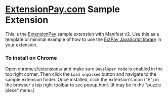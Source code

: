 # [ExtensionPay.com](https://extensionpay.com) Sample Extension

This is the [ExtensionPay](https://extensionpay.com) sample extension with Manifest v2. Use this as a template or minimal example of how to use the [ExtPay JavaScript library](../) in your extension.

### To install on Chrome
Open [chrome://extensions/](chrome://extensions/) and make sure `Developer Mode` is enabled in the top right corner. Then click the `Load unpacked` button and navigate to the sample extension folder. Once installed, click the extension's icon ("E") in the browser's top right toolbar to see popup.html. (It may be in the "puzzle piece" menu.)
